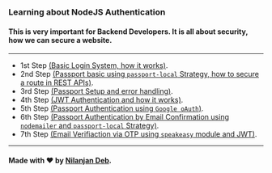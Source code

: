 ### Learning about NodeJS Authentication

#### This is very important for Backend Developers. It is all about security, how we can secure a website.

----
* 1st Step [(Basic Login System, how it works)](https://github.com/nil1729/NodeJS-Authentication/tree/master/login-basic).
* 2nd Step [(Passport basic using `passport-local` Strategy, how to secure a route in REST APIs)](https://github.com/nil1729/NodeJS-Authentication/tree/master/passport-basic).
* 3rd Step [(Passport Setup and error handling)](https://github.com/nil1729/NodeJS-Authentication/tree/master/UI-setup).
* 4th Step [(JWT Authentication and how it works)](https://github.com/nil1729/NodeJS-Authentication/tree/master/jwt-auth).
* 5th Step [(Passport Authentication using `Google oAuth`)](https://github.com/nil1729/NodeJS-Authentication/tree/master/passport-oauth-google).
* 6th Step [(Passport Authentication by Email Confirmation using `nodemailer` and `passport-local` Strategy)](https://github.com/nil1729/NodeJS-Authentication/tree/master/confirm-email).
* 7th Step [(Email Verifiaction via OTP using `speakeasy` module and JWT)](https://github.com/nil1729/NodeJS-Authentication/tree/master/otp-speakeasy).
---
#### Made with :heart: by [Nilanjan Deb](https://github.com/nil1729).

